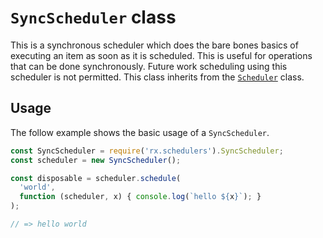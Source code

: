 # `SyncScheduler` class

This is a synchronous scheduler which does the bare bones basics of executing an item as soon as it is scheduled.  This is useful for operations that can be done synchronously.  Future work scheduling using this scheduler is not permitted.  This class inherits from the [`Scheduler`](scheduler.md) class.

## Usage ##

The follow example shows the basic usage of a `SyncScheduler`.

```js
const SyncScheduler = require('rx.schedulers').SyncScheduler;
const scheduler = new SyncScheduler();

const disposable = scheduler.schedule(
  'world',
  function (scheduler, x) { console.log(`hello ${x}`); }
);

// => hello world
```
